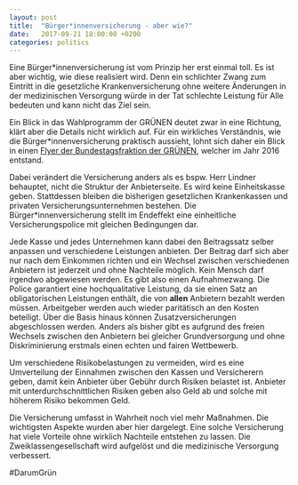 ```yaml
---
layout: post
title:  "Bürger*innenversicherung - aber wie?"
date:   2017-09-21 18:00:00 +0200
categories: politics
---
```


Eine Bürger*innenversicherung ist vom Prinzip her erst einmal toll. Es ist aber
wichtig, wie diese realisiert wird. Denn ein schlichter Zwang zum Eintritt in
die gesetzliche Krankenversicherung ohne weitere Änderungen in der medizinischen
Versorgung würde in der Tat schlechte Leistung für Alle bedeuten und kann
nicht das Ziel sein.

Ein Blick in das Wahlprogramm der GRÜNEN deutet zwar in eine Richtung, klärt
aber die Details nicht wirklich auf. Für ein wirkliches Verständnis, wie die
Bürger\*innenversicherung praktisch aussieht, lohnt sich daher ein Blick in
einen [Flyer der Bundestagsfraktion der GRÜNEN][0], welcher im Jahr 2016 entstand.

Dabei verändert die Versicherung anders als es bspw. Herr Lindner behauptet,
nicht die Struktur der Anbieterseite. Es wird keine Einheitskasse geben.
Stattdessen bleiben die bisherigen gesetzlichen Krankenkassen und privaten
Versicherungsunternehmen bestehen. Die Bürger\*innenversicherung stellt im
Endeffekt eine einheitliche Versicherungspolice mit gleichen Bedingungen dar.

Jede Kasse und jedes Unternehmen kann dabei den Beitragssatz selber anpassen
und verschiedene Leistungen anbieten. Der Beitrag darf sich aber nur nach dem
Einkommen richten und ein Wechsel zwischen verschiedenen Anbietern ist jederzeit
und ohne Nachteile möglich. Kein Mensch darf irgendwo abgewiesen werden. Es gibt
also einen Aufnahmezwang. Die Police garantiert eine hochqualitative Leistung,
da sie einen Satz an obligatorischen Leistungen enthält, die von **allen**
Anbietern bezahlt werden müssen. Arbeitgeber werden auch wieder paritätisch
an den Kosten beteiligt. Über die Basis hinaus können Zusatzversicherungen 
abgeschlossen werden. Anders als bisher gibt es aufgrund des freien Wechsels
zwischen den Anbietern bei gleicher Grundversorgung und ohne Diskriminierung 
erstmals einen echten und fairen Wettbewerb.

Um verschiedene Risikobelastungen zu vermeiden, wird es eine Umverteilung 
der Einnahmen zwischen den Kassen und Versicherern geben, damit kein Anbieter
über Gebühr durch Risiken belastet ist. Anbieter mit unterdurchschnittlichen
Risiken geben also Geld ab und solche mit höherem Risiko bekommen Geld.

Die Versicherung umfasst in Wahrheit noch viel mehr Maßnahmen. Die wichtigsten
Aspekte wurden aber hier dargelegt. Eine solche Versicherung hat viele Vorteile
ohne wirklich Nachteile entstehen zu lassen. Die Zweiklassengesellschaft wird
aufgelöst und die medizinische Versorgung verbessert.

#DarumGrün

[0]: https://www.gruene-bundestag.de/fileadmin/media/gruenebundestag_de/publikationen/broschueren_und_flyer/flyer_buergerversicherung.pdf
